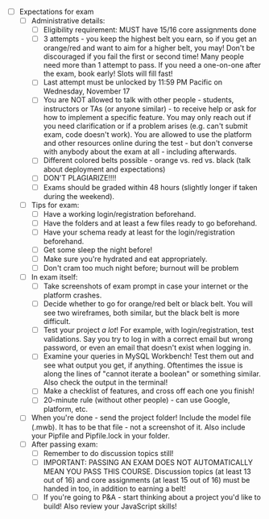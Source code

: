 - [ ] Expectations for exam
    - [ ] Administrative details:
        - [ ] Eligibility requirement: MUST have 15/16 core assignments done
        - [ ] 3 attempts - you keep the highest belt you earn, so if you get an orange/red and want to aim for a higher belt, you may!  Don't be discouraged if you fail the first or second time!  Many people need more than 1 attempt to pass.  If you need a one-on-one after the exam, book early!  Slots will fill fast!
        - [ ] Last attempt must be unlocked by 11:59 PM Pacific on Wednesday, November 17
        - [ ] You are NOT allowed to talk with other people - students, instructors or TAs (or anyone similar) - to receive help or ask for how to implement a specific feature.  You may only reach out if you need clarification or if a problem arises (e.g. can't submit exam, code doesn't work).  You are allowed to use the platform and other resources online during the test - but don't converse with anybody about the exam at all - including afterwards.
        - [ ] Different colored belts possible - orange vs. red vs. black (talk about deployment and expectations)
        - [ ] DON'T PLAGIARIZE!!!!
        - [ ] Exams should be graded within 48 hours (slightly longer if taken during the weekend).
    - [ ] Tips for exam:
        - [ ] Have a working login/registration beforehand.
        - [ ] Have the folders and at least a few files ready to go beforehand.
        - [ ] Have your schema ready at least for the login/registration beforehand.
        - [ ] Get some sleep the night before!
        - [ ] Make sure you're hydrated and eat appropriately.
	    - [ ] Don't cram too much night before; burnout will be problem
    - [ ] In exam itself:
        - [ ] Take screenshots of exam prompt in case your internet or the platform crashes.
        - [ ] Decide whether to go for orange/red belt or black belt.  You will see two wireframes, both similar, but the black belt is more difficult.
        - [ ] Test your project *a lot*!  For example, with login/registration, test validations.  Say you try to log in with a correct email but wrong password, or even an email that doesn't exist when logging in.  
        - [ ] Examine your queries in MySQL Workbench!  Test them out and see what output you get, if anything.  Oftentimes the issue is along the lines of "cannot iterate a boolean" or something similar.  Also check the output in the terminal!
        - [ ] Make a checklist of features, and cross off each one you finish!
        - [ ] 20-minute rule (without other people) - can use Google, platform, etc.
	- [ ] When you're done - send the project folder!  Include the model file (.mwb).  It has to be that file - not a screenshot of it.  Also include your Pipfile and Pipfile.lock in your folder.
    - [ ] After passing exam:
        - [ ] Remember to do discussion topics still!
        - [ ] IMPORTANT: PASSING AN EXAM DOES NOT AUTOMATICALLY MEAN YOU PASS THIS COURSE.  Discussion topics (at least 13 out of 16) and core assignments (at least 15 out of 16) must be handed in too, in addition to earning a belt!
        - [ ] If you're going to P&A - start thinking about a project you'd like to build!  Also review your JavaScript skills!